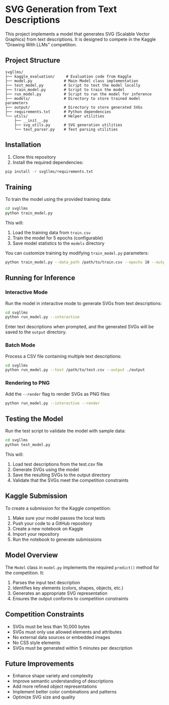 # SVG Generation from Text Descriptions

This project implements a model that generates SVG (Scalable Vector Graphics) from text descriptions. It is designed to compete in the Kaggle "Drawing With LLMs" competition.

## Project Structure

```
svgllms/
├── kaggle_evaluation/     # Evaluation code from Kaggle
├── model.py              # Main Model class implementation
├── test_model.py         # Script to test the model locally
├── train_model.py        # Script to train the model
├── run_model.py          # Script to run the model for inference
├── models/               # Directory to store trained model parameters
├── output/               # Directory to store generated SVGs
├── requirements.txt      # Python dependencies
└── utils/                # Helper utilities
    ├── __init__.py
    ├── svg_utils.py      # SVG generation utilities
    └── text_parser.py    # Text parsing utilities
```

## Installation

1. Clone this repository
2. Install the required dependencies:

```bash
pip install -r svgllms/requirements.txt
```

## Training

To train the model using the provided training data:

```bash
cd svgllms
python train_model.py
```

This will:
1. Load the training data from `train.csv`
2. Train the model for 5 epochs (configurable)
3. Save model statistics to the `models` directory

You can customize training by modifying `train_model.py` parameters:

```bash
python train_model.py --data_path /path/to/train.csv --epochs 10 --output_dir ./custom_models
```

## Running for Inference

### Interactive Mode

Run the model in interactive mode to generate SVGs from text descriptions:

```bash
cd svgllms
python run_model.py --interactive
```

Enter text descriptions when prompted, and the generated SVGs will be saved to the `output` directory.

### Batch Mode

Process a CSV file containing multiple text descriptions:

```bash
cd svgllms
python run_model.py --test /path/to/test.csv --output ./output
```

### Rendering to PNG

Add the `--render` flag to render SVGs as PNG files:

```bash
python run_model.py --interactive --render
```

## Testing the Model

Run the test script to validate the model with sample data:

```bash
cd svgllms
python test_model.py
```

This will:
1. Load test descriptions from the test.csv file
2. Generate SVGs using the model
3. Save the resulting SVGs to the output directory
4. Validate that the SVGs meet the competition constraints

## Kaggle Submission

To create a submission for the Kaggle competition:

1. Make sure your model passes the local tests
2. Push your code to a GitHub repository
3. Create a new notebook on Kaggle
4. Import your repository
5. Run the notebook to generate submissions

## Model Overview

The `Model` class in `model.py` implements the required `predict()` method for the competition. It:

1. Parses the input text description
2. Identifies key elements (colors, shapes, objects, etc.)
3. Generates an appropriate SVG representation
4. Ensures the output conforms to competition constraints

## Competition Constraints

- SVGs must be less than 10,000 bytes
- SVGs must only use allowed elements and attributes
- No external data sources or embedded images
- No CSS style elements
- SVGs must be generated within 5 minutes per description

## Future Improvements

- Enhance shape variety and complexity
- Improve semantic understanding of descriptions
- Add more refined object representations
- Implement better color combinations and patterns
- Optimize SVG size and quality
